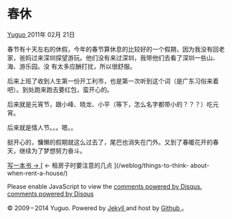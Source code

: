 #  春休

[ Yuguo ](http://yuguo.us) 2011年 02月 21日

春节有十天左右的休假，今年的春节算休息的比较好的一个假期，因为我没有回老家，爸妈过来深圳探望游玩。他们没有来过深圳，我带他们去看了深圳一些山、海、游乐园。没
有太多应酬打扰，所以很舒服。

后来上班了收到人生第一份开工利市，也是第一次听到这个词（是广东习俗来着吧）。到处跑来跑去要红包，蛮开心的。

后来就是元宵节，跟小峰、晓龙、小平（等下，怎么名字都带小的？？？）吃元宵。

后来就是情人节。。。嗯。。

挺开心的，慵懒的假期就这么过去了，尾巴也消失在门外。又到了春暖花开的春天，继续为了梦想努力奋斗。

[ 写一本书 → ](/weblog/write-a-book/) [ ← 租房子时要注意的几点 ](/weblog/things-to-think-
about-when-rent-a-house/)

Please enable JavaScript to view the [ comments powered by Disqus.
](http://disqus.com/?ref_noscript) [ comments powered by  Disqus
](http://disqus.com)

© 2009 – 2014 Yuguo. Powered by [ Jekyll ](https://github.com/mojombo/jekyll)
and host by [ Github ](https://github.com/yuguo) 。

